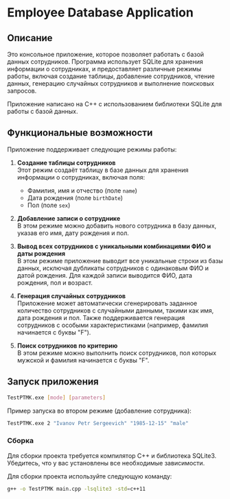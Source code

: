 # Employee Database Application

## Описание

Это консольное приложение, которое позволяет работать с базой данных сотрудников. Программа использует SQLite для хранения информации о сотрудниках, и предоставляет различные режимы работы, включая создание таблицы, добавление сотрудников, чтение данных, генерацию случайных сотрудников и выполнение поисковых запросов.

Приложение написано на C++ с использованием библиотеки SQLite для работы с базой данных.

## Функциональные возможности

Приложение поддерживает следующие режимы работы:

1. **Создание таблицы сотрудников**  
   Этот режим создаёт таблицу в базе данных для хранения информации о сотрудниках, включая поля:
   - Фамилия, имя и отчество (поле `name`)
   - Дата рождения (поле `birthDate`)
   - Пол (поле `sex`)

2. **Добавление записи о сотруднике**  
   В этом режиме можно добавить нового сотрудника в базу данных, указав его имя, дату рождения и пол.

3. **Вывод всех сотрудников с уникальными комбинациями ФИО и даты рождения**  
   В этом режиме приложение выводит все уникальные строки из базы данных, исключая дубликаты сотрудников с одинаковым ФИО и датой рождения. Для каждой записи выводится ФИО, дата рождения, пол и возраст.

4. **Генерация случайных сотрудников**  
   Приложение может автоматически сгенерировать заданное количество сотрудников с случайными данными, такими как имя, дата рождения и пол. Также поддерживается генерация сотрудников с особыми характеристиками (например, фамилия начинается с буквы "F").

5. **Поиск сотрудников по критерию**  
   В этом режиме можно выполнить поиск сотрудников, пол которых мужской и фамилия начинается с буквы "F".

## Запуск приложения

```bash
TestPTMK.exe [mode] [parameters]
```
Пример запуска во втором режиме (добавление сотрудника):
```bash
TestPTMK.exe 2 "Ivanov Petr Sergeevich" "1985-12-15" "male"
```
### Сборка

Для сборки проекта требуется компилятор C++ и библиотека SQLite3. Убедитесь, что у вас установлены все необходимые зависимости.

Для сборки проекта используйте следующую команду:

```bash
g++ -o TestPTMK main.cpp -lsqlite3 -std=c++11
